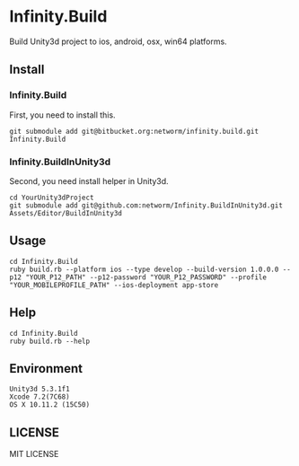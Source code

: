 # Infinity.Build

Build Unity3d project to ios, android, osx, win64 platforms.

## Install

### Infinity.Build

First, you need to install this.

```
git submodule add git@bitbucket.org:networm/infinity.build.git Infinity.Build
```

### Infinity.BuildInUnity3d

Second, you need install helper in Unity3d.

```
cd YourUnity3dProject
git submodule add git@github.com:networm/Infinity.BuildInUnity3d.git Assets/Editor/BuildInUnity3d
```

## Usage

```
cd Infinity.Build
ruby build.rb --platform ios --type develop --build-version 1.0.0.0 --p12 "YOUR_P12_PATH" --p12-password "YOUR_P12_PASSWORD" --profile "YOUR_MOBILEPROFILE_PATH" --ios-deployment app-store
```

## Help

```
cd Infinity.Build
ruby build.rb --help
```

## Environment

```
Unity3d 5.3.1f1
Xcode 7.2(7C68)
OS X 10.11.2 (15C50)
```

## LICENSE

MIT LICENSE
